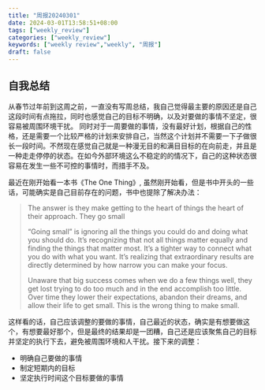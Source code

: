 ```yaml
---
title: "周报20240301"
date: 2024-03-01T13:58:51+08:00
tags: ["weekly_review"]
categories: ["weekly_review"]
keywords: ["weekly review","weekly", "周报"]
draft: false
---
```


## 自我总结

从春节过年前到这周之前，一直没有写周总结，我自己觉得最主要的原因还是自己这段时间有点拖拉，同时也感觉自己的目标不明确，以及对要做的事情不坚定，很容易被周围环境干扰。
同时对于一周要做的事情，没有最好计划，根据自己的性格，还是需要一个比较严格的计划来安排自己，当然这个计划并不需要一下子做很长一段时间。不然现在感觉自己就是一种漫无目的和满目目标的在向前走，并且是一种走走停停的状态。在如今外部环境这么不稳定的的情况下，自己的这种状态很容易在发生一些不可控的事情时，而措手不及。

最近在刚开始看一本书《The One Thing》, 虽然刚开始看，但是书中开头的一些话，可能确实是自己目前存在的问题，书中也提除了解决办法：

> The answer is they make getting to the heart of things the heart of their approach. They go small
>
> “Going small” is ignoring all the things you could do and doing what you should do. It’s recognizing that not all things matter equally and finding the things that matter most. It’s a tighter way to connect what you do with what you want. It’s realizing that extraordinary results are directly determined by how narrow you can make your focus.
>
> Unaware that big success comes when we do a few things well, they get lost trying to do too much and in the end accomplish too little. Over time they lower their expectations, abandon their dreams, and allow their life to get small. This is the wrong thing to make small.

这样看的话，自己应该调整的要做的事情，自己最近的状态，确实是有想要做这个，有想要最好那个，但是最终的结果却是一团糟，自己还是应该聚焦自己的目标并坚定的执行下去，避免被周围环境和人干扰。接下来的调整：

- 明确自己要做的事情
- 制定短期内的目标
- 坚定执行时间这个目标要做的事情
